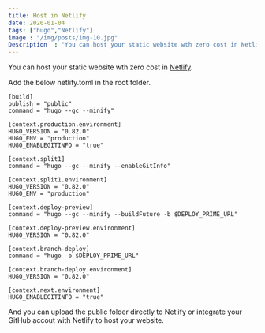 ```yaml
---
title: Host in Netlify
date: 2020-01-04
tags: ["hugo","Netlify"]
image : "/img/posts/img-10.jpg"
Description  : "You can host your static website wth zero cost in Netlify. Add the below netlify.toml in the root. And you can upload the public folder directly..."
---
```

You can host your static website wth zero cost in [Netlify](https://www.netlify.com/).

Add the below netlify.toml in the root folder.


    [build]
    publish = "public"
    command = "hugo --gc --minify"

    [context.production.environment]
    HUGO_VERSION = "0.82.0"
    HUGO_ENV = "production"
    HUGO_ENABLEGITINFO = "true"

    [context.split1]
    command = "hugo --gc --minify --enableGitInfo"

    [context.split1.environment]
    HUGO_VERSION = "0.82.0"
    HUGO_ENV = "production"

    [context.deploy-preview]
    command = "hugo --gc --minify --buildFuture -b $DEPLOY_PRIME_URL"

    [context.deploy-preview.environment]
    HUGO_VERSION = "0.82.0"

    [context.branch-deploy]
    command = "hugo -b $DEPLOY_PRIME_URL"

    [context.branch-deploy.environment]
    HUGO_VERSION = "0.82.0"

    [context.next.environment]
    HUGO_ENABLEGITINFO = "true"

And you can upload the public folder directly to Netlify or integrate your GitHub accout with Netlify to host your website.

<!--Photo by Robert Katzki on Unsplash-->
